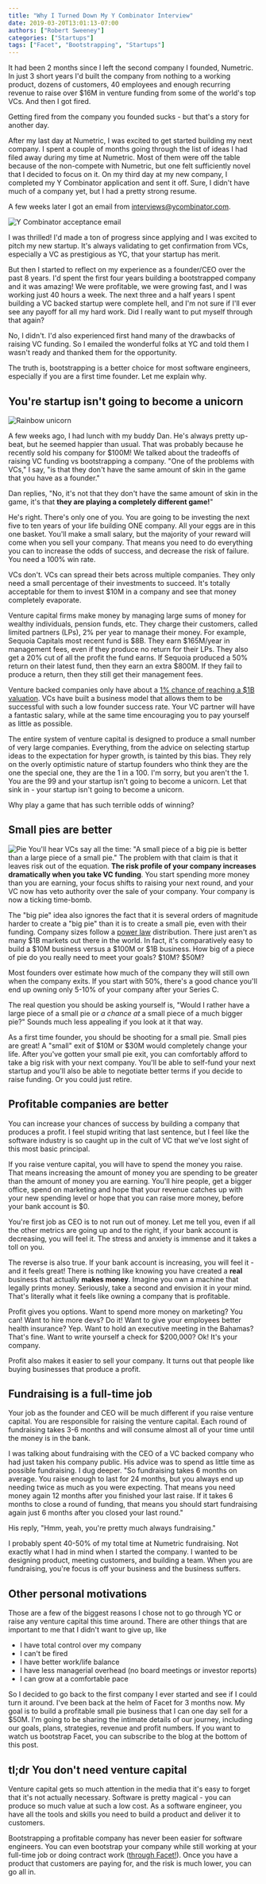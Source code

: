 ```yaml
---
title: "Why I Turned Down My Y Combinator Interview"
date: 2019-03-20T13:01:13-07:00
authors: ["Robert Sweeney"]
categories: ["Startups"]
tags: ["Facet", "Bootstrapping", "Startups"]
---
```


It had been 2 months since I left the second company I founded, Numetric. In just 3 short years I'd built the company from nothing to a working product, dozens of customers, 40 employees and enough recurring revenue to raise over $16M in venture funding from some of the world's top VCs. And then I got fired.

Getting fired from the company you founded sucks - but that's a story for another day.

After my last day at Numetric, I was excited to get started building my next company. I spent a couple of months going through the list of ideas I had filed away during my time at Numetric. Most of them were off the table because of the non-compete with Numetric, but one felt sufficiently novel that I decided to focus on it. On my third day at my new company, I completed my Y Combinator application and sent it off. Sure, I didn't have much of a company yet, but I had a pretty strong resume.

A few weeks later I got an email from interviews@ycombinator.com.

![Y Combinator acceptance email](/blog/uploads/y-combinator-email.jpg)

I was thrilled! I'd made a ton of progress since applying and I was excited to pitch my new startup. It's always validating to get confirmation from VCs, especially a VC as prestigious as YC, that your startup has merit. 

But then I started to reflect on my experience as a founder/CEO over the past 8 years.  I'd spent the first four years building a bootstrapped company and it was amazing! We were profitable, we were growing fast, and I was working just 40 hours a week. The next three and a half years I spent building a VC backed startup were complete hell, and I'm not sure if I'll ever see any payoff for all my hard work. Did I really want to put myself through that again?

No, I didn't. I'd also experienced first hand many of the drawbacks of raising VC funding. So I emailed the wonderful folks at YC and told them I wasn't ready and thanked them for the opportunity.

The truth is, bootstrapping is a better choice for most software engineers, especially if you are a first time founder. Let me explain why.

## You're startup isn't going to become a unicorn
![Rainbow unicorn](/blog/uploads/rainbow-unicorn.png)

A few weeks ago, I had lunch with my buddy Dan. He's always pretty up-beat, but he seemed happier than usual. That was probably because he recently sold his company for $100M! We talked about the tradeoffs of raising VC funding vs bootstrapping a company. "One of the problems with VCs," I say, "is that they don't have the same amount of skin in the game that you have as a founder." 

Dan replies, "No, it's not that they don't have the same amount of skin in the game, it's that **they are playing a completely different game!**"

He's right. There's only one of you. You are going to be investing the next five to ten years of your life building ONE company. All your eggs are in this one basket. You'll make a small salary, but the majority of your reward will come when you sell your company. That means you need to do everything you can to increase the odds of success, and decrease the risk of failure. You need a 100% win rate. 

VCs don't. VCs can spread their bets across multiple companies. They only need a small percentage of their investments to succeed. It's totally acceptable for them to invest $10M in a company and see that money completely evaporate. 

Venture capital firms make money by managing large sums of money for wealthy individuals, pension funds, etc. They charge their customers, called limited partners (LPs), 2% per year to manage their money. For example, Sequoia Capitals most recent fund is $8B. They earn $165M/year in management fees, even if they produce no return for their LPs. They also get a 20% cut of all the profit the fund earns. If Sequoia produced a 50% return on their latest fund, then they earn an extra $800M. If they fail to produce a return, then they still get their management fees. 

Venture backed companies only have about a [1% chance of reaching a $1B valuation](https://www.cbinsights.com/research/unicorn-conversion-rate/). VCs have built a business model that allows them to be successful with such a low founder success rate. Your VC partner will have a fantastic salary, while at the same time encouraging you to pay yourself as little as possible.

The entire system of venture capital is designed to produce a small number of very large companies. Everything, from the advice on selecting startup ideas to the expectation for hyper growth, is tainted by this bias. They rely on the overly optimistic nature of startup founders who think they are the one the special one, they are the 1 in a 100. I'm sorry, but you aren't the 1. You are the 99 and your startup isn't going to become a unicorn. Let that sink in - your startup isn't going to become a unicorn.

Why play a game that has such terrible odds of winning?

## Small pies are better
![Pie](/blog/uploads/pie.jpg)
You'll hear VCs say all the time: "A small piece of a big pie is better than a large piece of a small pie." The problem with that claim is that it leaves risk out of the equation. **The risk profile of your company increases dramatically when you take VC funding**. You start spending more money than you are earning, your focus shifts to raising your next round, and your VC now has veto authority over the sale of your company. Your company is now a ticking time-bomb.

The "big pie" idea also ignores the fact that it is several orders of magnitude harder to create a "big pie" than it is to create a small pie, even with their funding. Company sizes follow a [power law](https://en.wikipedia.org/wiki/Power_law) distribution. There just aren't as many $1B markets out there in the world.  In fact, it's comparatively easy to build a $10M business versus a $100M or $1B business. How big of a piece of pie do you really need to meet your goals? $10M? $50M? 

Most founders over estimate how much of the company they will still own when the company exits. If you start with 50%, there's a good chance you'll end up owning only 5-10% of your company after your Series C.

The real question you should be asking yourself is, "Would I rather have a large piece of a small pie or *a chance at* a small piece of a much bigger pie?" Sounds much less appealing if you look at it that way.

As a first time founder, you should be shooting for a small pie. Small pies are great! A "small" exit of $10M or $30M would completely change your life. After you've gotten your small pie exit, you can comfortably afford to take a big risk with your next company. You'll be able to self-fund your next startup and you'll also be able to negotiate better terms if you decide to raise funding. Or you could just retire.

## Profitable companies are better

You can increase your chances of success by building a company that produces a profit. I feel stupid writing that last sentence, but I feel like the software industry is so caught up in the cult of VC that we've lost sight of this most basic principal. 

If you raise venture capital, you will have to spend the money you raise. That means increasing the amount of money you are spending to be greater than the amount of money you are earning. You'll hire people, get a bigger office, spend on marketing and hope that your revenue catches up with your new spending level or hope that you can raise more money, before your bank account is $0.

You're first job as CEO is to not run out of money. Let me tell you, even if all the other metrics are going up and to the right, if your bank account is decreasing, you will feel it. The stress and anxiety is immense and it takes a toll on you. 

The reverse is also true. If your bank account is increasing, you will feel it - and it feels great! There is nothing like knowing you have created a **real** business that actually **makes money**. Imagine you own a machine that legally prints money. Seriously, take a second and envision it in your mind. That's literally what it feels like owning a company that is profitable. 

Profit gives you options. Want to spend more money on marketing? You can! Want to hire more devs? Do it! Want to give your employees better health insurance? Yep. Want to hold an executive meeting in the Bahamas? That's fine. Want to write yourself a check for $200,000? Ok! It's your company.

Profit also makes it easier to sell your company. It turns out that people like buying businesses that produce a profit.

## Fundraising is a full-time job

Your job as the founder and CEO will be much different if you raise venture capital. You are responsible for raising the venture capital. Each round of fundraising takes 3-6 months and will consume almost all of your time until the money is in the bank. 

I was talking about fundraising with the CEO of a VC backed company who had just taken his company public. His advice was to spend as little time as possible fundraising. I dug deeper. "So fundraising takes 6 months on average. You raise enough to last for 24 months, but you always end up needing twice as much as you were expecting. That means you need money again 12 months after you finished your last raise. If it takes 6 months to close a round of funding, that means you should start fundraising again just 6 months after you closed your last round."

His reply, "Hmm, yeah, you're pretty much always fundraising."

I probably spent 40-50% of my total time at Numetric fundraising. Not exactly what I had in mind when I started the company. I wanted to be designing product, meeting customers, and building a team. When you are fundraising, you're focus is off your business and the business suffers.

## Other personal motivations

Those are a few of the biggest reasons I chose not to go through YC or raise any venture capital this time around. There are other things that are important to me that I didn't want to give up, like

- I have total control over my company
- I can't be fired
- I have better work/life balance
- I have less managerial overhead (no board meetings or investor reports)
- I can grow at a comfortable pace

So I decided to go back to the first company I ever started and see if I could turn it around. I've been back at the helm of Facet for 3 months now. My goal is to build a profitable small pie business that I can one day sell for a $50M. I'm going to be sharing the intimate details of our journey, including our goals, plans, strategies, revenue and profit numbers. If you want to watch us bootstrap Facet, you can subscribe to the blog at the bottom of this post.

## tl;dr You don't need venture capital

Venture capital gets so much attention in the media that it's easy to forget that it's not actually necessary. Software is pretty magical - you can produce so much value at such a low cost. As a software engineer, you have all the tools and skills you need to build a product and deliver it to customers. 

Bootstrapping a profitable company has never been easier for software engineers. You can even bootstrap your company while still working at your full-time job or doing contract work ([through Facet!](http://www.facetdev.com)). Once you have a product that customers are paying for, and the risk is much lower, you can go all in.